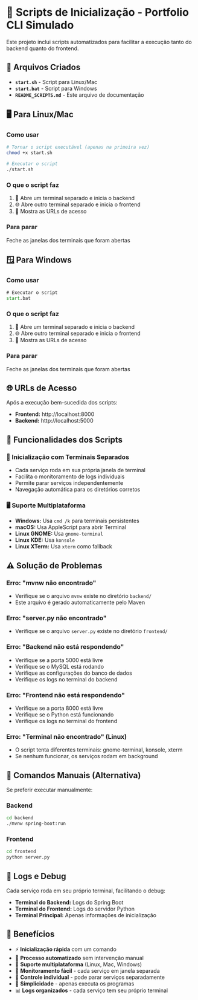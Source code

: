 # 🚀 Scripts de Inicialização - Portfolio CLI Simulado

Este projeto inclui scripts automatizados para facilitar a execução tanto do backend quanto do frontend.

## 📁 Arquivos Criados

- **`start.sh`** - Script para Linux/Mac
- **`start.bat`** - Script para Windows
- **`README_SCRIPTS.md`** - Este arquivo de documentação

## 🖥️ Para Linux/Mac

### Como usar
```bash
# Tornar o script executável (apenas na primeira vez)
chmod +x start.sh

# Executar o script
./start.sh
```

### O que o script faz
1. 🚀 Abre um terminal separado e inicia o backend
2. 🌐 Abre outro terminal separado e inicia o frontend
3. 🎉 Mostra as URLs de acesso

### Para parar
Feche as janelas dos terminais que foram abertas

## 🪟 Para Windows

### Como usar
```cmd
# Executar o script
start.bat
```

### O que o script faz
1. 🚀 Abre um terminal separado e inicia o backend
2. 🌐 Abre outro terminal separado e inicia o frontend
3. 🎉 Mostra as URLs de acesso

### Para parar
Feche as janelas dos terminais que foram abertas

## 🌐 URLs de Acesso

Após a execução bem-sucedida dos scripts:

- **Frontend:** http://localhost:8000
- **Backend:** http://localhost:5000

## 🔧 Funcionalidades dos Scripts

### 🚀 Inicialização com Terminais Separados
- Cada serviço roda em sua própria janela de terminal
- Facilita o monitoramento de logs individuais
- Permite parar serviços independentemente
- Navegação automática para os diretórios corretos

### 🖥️ Suporte Multiplataforma
- **Windows:** Usa `cmd /k` para terminais persistentes
- **macOS:** Usa AppleScript para abrir Terminal
- **Linux GNOME:** Usa `gnome-terminal`
- **Linux KDE:** Usa `konsole`
- **Linux XTerm:** Usa `xterm` como fallback

## ⚠️ Solução de Problemas

### Erro: "mvnw não encontrado"
- Verifique se o arquivo `mvnw` existe no diretório `backend/`
- Este arquivo é gerado automaticamente pelo Maven

### Erro: "server.py não encontrado"
- Verifique se o arquivo `server.py` existe no diretório `frontend/`

### Erro: "Backend não está respondendo"
- Verifique se a porta 5000 está livre
- Verifique se o MySQL está rodando
- Verifique as configurações do banco de dados
- Verifique os logs no terminal do backend

### Erro: "Frontend não está respondendo"
- Verifique se a porta 8000 está livre
- Verifique se o Python está funcionando
- Verifique os logs no terminal do frontend

### Erro: "Terminal não encontrado" (Linux)
- O script tenta diferentes terminais: gnome-terminal, konsole, xterm
- Se nenhum funcionar, os serviços rodam em background

## 🎯 Comandos Manuais (Alternativa)

Se preferir executar manualmente:

### Backend
```bash
cd backend
./mvnw spring-boot:run
```

### Frontend
```bash
cd frontend
python server.py
```

## 📝 Logs e Debug

Cada serviço roda em seu próprio terminal, facilitando o debug:
- **Terminal do Backend:** Logs do Spring Boot
- **Terminal do Frontend:** Logs do servidor Python
- **Terminal Principal:** Apenas informações de inicialização

## 🎉 Benefícios

- ⚡ **Inicialização rápida** com um comando
- 🔄 **Processo automatizado** sem intervenção manual
- 📱 **Suporte multiplataforma** (Linux, Mac, Windows)
- 👀 **Monitoramento fácil** - cada serviço em janela separada
- 🛑 **Controle individual** - pode parar serviços separadamente
- 🎯 **Simplicidade** - apenas executa os programas
- 📊 **Logs organizados** - cada serviço tem seu próprio terminal 
